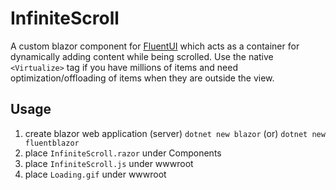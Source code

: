 # InfiniteScroll

A custom blazor component for [FluentUI](https://www.fluentui-blazor.net) which acts as a container for dynamically adding content while being scrolled. Use the native `<Virtualize>` tag if you have millions of items and need optimization/offloading of items when they are outside the view.

## Usage

1. create blazor web application (server)
   `dotnet new blazor` (or)
   `dotnet new fluentblazor`  
3. place `InfiniteScroll.razor` under Components
4. place `InfiniteScroll.js` under wwwroot
5. place `Loading.gif` under wwwroot
